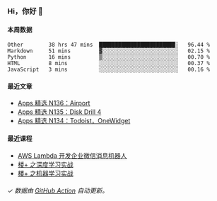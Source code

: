 ### Hi，你好 👋

#### 本周数据

<!--START_SECTION:waka-->
```text
Other        38 hrs 47 mins  ████████████████████████░   96.44 % 
Markdown     51 mins         ▓░░░░░░░░░░░░░░░░░░░░░░░░   02.15 % 
Python       16 mins         ▒░░░░░░░░░░░░░░░░░░░░░░░░   00.70 % 
HTML         8 mins          ░░░░░░░░░░░░░░░░░░░░░░░░░   00.37 % 
JavaScript   3 mins          ░░░░░░░░░░░░░░░░░░░░░░░░░   00.16 % 
```
<!--END_SECTION:waka-->

#### 最近文章

<!-- BLOG:START -->
- [Apps 精选 N136：Airport](http://huhuhang.com/post/product-hunt/product-hunt-n136)
- [Apps 精选 N135：Disk Drill 4](http://huhuhang.com/post/product-hunt/product-hunt-n135)
- [Apps 精选 N134：Todoist，OneWidget](http://huhuhang.com/post/product-hunt/product-hunt-n134)
<!-- BLOG:END -->

#### 最近课程

<!-- SYL:START -->
- [AWS Lambda 开发企业微信消息机器人](https://lanqiao.cn/courses/2868)
- [楼+ 之深度学习实战](https://lanqiao.cn/courses/2617)
- [楼+ 之机器学习实战](https://lanqiao.cn/courses/2616)
<!-- SYL:END -->

###### ✓ 数据由 [GitHub Action](https://github.com/huhuhang/huhuhang/actions) 自动更新。

